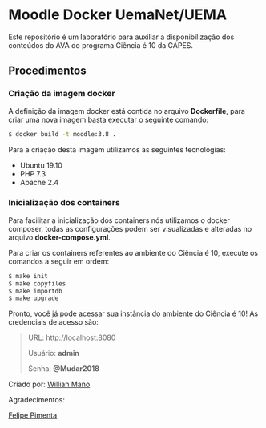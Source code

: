 
# Moodle Docker UemaNet/UEMA

Este repositório é um laboratório para auxiliar a disponibilização dos conteúdos do AVA do programa Ciência é 10 da CAPES.

## Procedimentos

### Criação da imagem docker

A definição da imagem docker está contida no arquivo **Dockerfile**, para criar uma nova imagem basta executar o seguinte comando:

```sh
$ docker build -t moodle:3.8 .
```

Para a criação desta imagem utilizamos as seguintes tecnologias:

- Ubuntu 19.10
- PHP 7.3
- Apache 2.4

### Inicialização dos containers

Para facilitar a inicialização dos containers nós utilizamos o docker composer, todas as configurações podem ser visualizadas e alteradas no arquivo **docker-compose.yml**.

Para criar os containers referentes ao ambiente do Ciência é 10, execute os comandos a seguir em ordem:

```sh
$ make init
$ make copyfiles
$ make importdb
$ make upgrade
```

Pronto, você já pode acessar sua instância do ambiente do Ciência é 10! As credenciais de acesso são:

> URL: http://localhost:8080
>
> Usuário: **admin**
>
> Senha: **@Mudar2018**

Criado por: [Willian Mano](https://github.com/willianmano)

Agradecimentos:

[Felipe Pimenta](https://github.com/orgs/uemanet/people/fhpimenta)